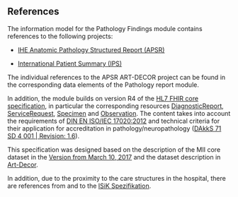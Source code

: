 ## References

The information model for the Pathology Findings module contains references to the following projects:

* [IHE Anatomic Pathology Structured Report (APSR)](https://wiki.ihe.net/index.php/Anatomic_Pathology_Structured_Report) 

* [International Patient Summary (IPS)](http://hl7.org/fhir/uv/ips/history.html)

The individual references to the APSR ART-DECOR project can be found in the corresponding data elements of the Pathology report module.

In addition, the module builds on version R4 of the [HL7 FHIR core specification](http://hl7.org/fhir/r4), in particular the corresponding resources [DiagnosticReport](http://hl7.org/fhir/r4/diagnosticreport.html), [ServiceRequest](http://hl7.org/fhir/r4/servicerequest.html), [Specimen](http://hl7.org/fhir/r4/specimen.html) and [Observation](http://hl7.org/fhir/r4/observation.html). The content takes into account the requirements of [DIN EN ISO/IEC 17020:2012](https://www.din.de/de/mitwirken/normenausschuesse/nqsz/veroeffentlichungen/wdc-beuth:din21:146320816) and technical criteria for their application for accreditation in pathology/neuropathology ([DAkkS 71 SD 4 001 | Revision: 1.6](https://www.dakks.de/files/Dokumentensuche/Dateien/71%20SD%204%20001_Anforderungskatalog%20Pathologie_20170428_v1.6.pdf)). 

This specification was designed based on the description of the MII core dataset in the [Version from March 10, 2017](https://www.medizininformatik-initiative.de/sites/default/files/inline-files/MII_04_Kerndatensatz_1-0.pdf) and the dataset description in [Art-Decor](https://art-decor.org/art-decor/decor-project--mide\-).

In addition, due to the proximity to the care structures in the hospital, there are references from and to the [ISiK Spezifikation](https://simplifier.net/packages/de.gematik.isik-basismodul/4.0.1).

